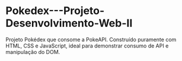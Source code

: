 # Pokedex---Projeto-Desenvolvimento-Web-II
Projeto Pokédex que consome a PokeAPI. Construído puramente com HTML, CSS e JavaScript, ideal para demonstrar consumo de API e manipulação do DOM.
